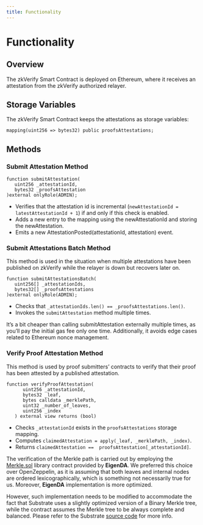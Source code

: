 ```yaml
---
title: Functionality
---
```


# Functionality

## Overview

The zkVerify Smart Contract is deployed on Ethereum, where it receives an attestation from the zkVerify authorized relayer.

## Storage Variables

The zkVerify Smart Contract keeps the attestations as storage variables:

```
mapping(uint256 => bytes32) public proofsAttestations;
```

## Methods

### Submit Attestation Method
```
function submitAttestation(
   uint256 _attestationId,
   bytes32 _proofsAttestation
)external onlyRole(ADMIN);
```

- Verifies that the attestation id is incremental (`newAttestationId = latestAttestationId + 1`) if and only if this check is enabled.
- Adds a new entry to the mapping using the newAttestationId and storing the newAttestation.
- Emits a new AttestationPosted(attestationId, attestation) event.

### Submit Attestations Batch Method
This method is used in the situation when multiple attestations have been published on zkVerify while the relayer is down but recovers later on.

```
function submitAttestationsBatch(
   uint256[] _attestationIds,
   bytes32[] _proofsAttestations
)external onlyRole(ADMIN);
```
- Checks that `_attestationIds.len() == _proofsAttestations.len()`.
- Invokes the `submitAttestation` method multiple times.

It’s a bit cheaper than calling submitAttestation externally multiple times, as you’ll pay the initial gas fee only one time.   Additionally, it avoids edge cases related to Ethereum nonce management.

### Verify Proof Attestation Method
This method is used by proof submitters’ contracts to verify that their proof has been attested by a published attestation.

```
function verifyProofAttestation(
      uint256 _attestationId,
      bytes32 _leaf,
      bytes calldata _merklePath,
      uint32 _number_of_leaves,
      uint256 _index
   ) external view returns (bool)
```

- Checks `_attestationId` exists in the `proofsAttestations` storage mapping.
- Computes `claimedAttestation = apply(_leaf, _merklePath, _index)`.
- Returns `claimedAttestation ==  proofsAttestation[_attestationId]`.

The verification of the Merkle path is carried out by employing the [Merkle.sol](https://github.com/HorizenLabs/CDK_contracts/blob/bp/nh_wip/contracts/lib/Merkle.sol) library contract provided by **EigenDA**. We preferred this choice over OpenZeppelin, as it is assuming that both leaves and internal nodes are ordered lexicographically, which is something not necessarily true for us.  Moreover, **EigenDA** implementation is more optimized.

However, such implementation needs to be modified to accommodate the fact that Substrate uses a slightly optimized version of a Binary Merkle tree, while the contract assumes the Merkle tree to be always complete and balanced. Please refer to the Substrate [source code](https://github.com/paritytech/polkadot-sdk/blob/b0741d4f78ebc424c7544e1d2d5db7968132e577/substrate/utils/binary-merkle-tree/src/lib.rs#L237) for more info.

